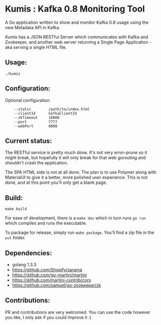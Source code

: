 Kumis : Kafka 0.8 Monitoring Tool
=================================

A Go application written to show and monitor Kafka 0.8 usage using the new Metadata API in Kafka.

Kumis has a JSON RESTful Server which communicates with Kafka and Zookeeper, and another web server returning a Single Page Application - aka serving a single HTML file.

Usage:
------

`./kumis`

Configuration:
--------------

Optional configuration
```    
    --static        /path/to/index.html             
    --clientId      kafkaClientId
    --zkTimeout     10000
    --port          7777
    --webPort       8080 
```


Current status:
---------------

The RESTful service is pretty much done. It's not very error-prune so it might break, but hopefully it will only break for that web gorouting and shouldn't crash the application.

The SPA HTML side is not at all done. The plan is to use Polymer along with MaterialUI to give it a better, more polished user experience. This is not done, and at this point you'll only get a blank page. 

Build:
------
`make build`

For ease of development, there is a `make dev` which in turn runs `go run` which compiles and runs the executable.

To package for release, simply run `make package`. You'll find a zip file in the `out` folder.

Dependencies:
-------------

- golang 1.3.3
- https://github.com/Shopify/sarama
- https://github.com/go-martini/martini
- https://github.com/martini-contrib/cors
- https://github.com/samuel/go-zookeeper/zk

Contributions:
--------------

PR and contributions are very welcomed. You can use the code however you like, I only ask if you could improve it :)
